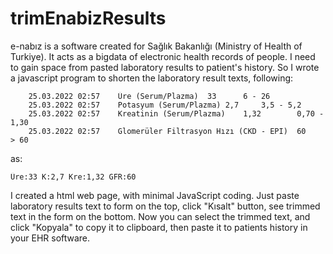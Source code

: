 # trimEnabizResults
e-nabız is a software created for Sağlık Bakanlığı (Ministry of Health of Turkiye). It acts as a bigdata of electronic health records of people. I need to gain space from  pasted laboratory results to patient's history. So I wrote a javascript program to shorten the laboratory result texts, following:
```
	25.03.2022 02:57	Üre (Serum/Plazma)	33		6 - 26	
	25.03.2022 02:57	Potasyum (Serum/Plazma)	2,7		3,5 - 5,2	
	25.03.2022 02:57	Kreatinin (Serum/Plazma)	1,32		0,70 - 1,30	
	25.03.2022 02:57	Glomerüler Filtrasyon Hızı (CKD - EPI)	60		> 60
```

as:
```
Üre:33 K:2,7 Kre:1,32 GFR:60 
```

I created a html web page, with minimal JavaScript coding. Just paste laboratory results text to form on the top, click "Kısalt" button, see trimmed text in the form on the bottom. Now you can select the trimmed text, and click "Kopyala" to copy it to clipboard, then paste it to patients history in your EHR software.
